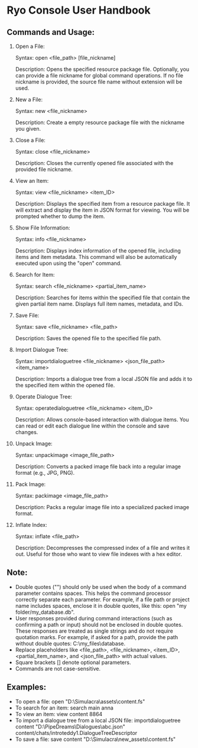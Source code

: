 # Ryo Console User Handbook

## Commands and Usage:
1. Open a File:

   Syntax: open <file_path> [file_nickname]

   Description: Opens the specified resource package file. Optionally, you can provide a file nickname for global command operations. If no file nickname is provided, the source file name without extension will be used.

1. New a File:

   Syntax: new <file_nickname>

   Description: Create a empty resource package file with the nickname you given.
   
2. Close a File:

   Syntax: close <file_nickname>

   Description: Closes the currently opened file associated with the provided file nickname.

3. View an Item:

   Syntax: view <file_nickname> <item_ID>

   Description: Displays the specified item from a resource package file. It will extract and display the item in JSON format for viewing. You will be prompted whether to dump the item.

4. Show File Information:

   Syntax: info <file_nickname>

   Description: Displays index information of the opened file, including items and item metadata. This command will also be automatically executed upon using the "open" command.

5. Search for Item:

   Syntax: search <file_nickname> <partial_item_name>

   Description: Searches for items within the specified file that contain the given partial item name. Displays full item names, metadata, and IDs.

6. Save File:

   Syntax: save <file_nickname> <file_path>

   Description: Saves the opened file to the specified file path.

7. Import Dialogue Tree:

   Syntax: importdialoguetree <file_nickname> <json_file_path> <item_name>

   Description: Imports a dialogue tree from a local JSON file and adds it to the specified item within the opened file.

8. Operate Dialogue Tree:

   Syntax: operatedialoguetree <file_nickname> <item_ID>

   Description: Allows console-based interaction with dialogue items. You can read or edit each dialogue line within the console and save changes.

9. Unpack Image:

   Syntax: unpackimage <image_file_path>

   Description: Converts a packed image file back into a regular image format (e.g., JPG, PNG).

10. Pack Image:

    Syntax: packimage <image_file_path>

    Description: Packs a regular image file into a specialized packed image format.

11. Inflate Index:

    Syntax: inflate <file_path>

    Description: Decompresses the compressed index of a file and writes it out. Useful for those who want to view file indexes with a hex editor.

## Note:
- Double quotes ("") should only be used when the body of a command parameter contains spaces. This helps the command processor correctly separate each parameter. For example, if a file path or project name includes spaces, enclose it in double quotes, like this: open "my folder/my_database.db".
- User responses provided during command interactions (such as confirming a path or input) should not be enclosed in double quotes. These responses are treated as single strings and do not require quotation marks. For example, if asked for a path, provide the path without double quotes: C:\my_files\database.
- Replace placeholders like <file_path>, <file_nickname>, <item_ID>, <partial_item_name>, and <json_file_path> with actual values.
- Square brackets [] denote optional parameters.
- Commands are not case-sensitive.

## Examples:
- To open a file: open "D:\Simulacra\assets\content.fs"
- To search for an item: search main anna
- To view an item: view content 8864
- To import a dialogue tree from a local JSON file: importdialoguetree content "D:\PipeDreams\Dialogues\abc.json" content/chats/introteddy1.DialogueTreeDescriptor
- To save a file: save content "D:\Simulacra\new_assets\content.fs"